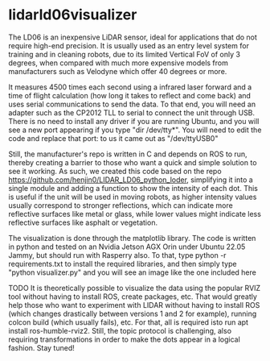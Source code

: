 # lidarld06visualizer

The LD06 is an inexpensive LiDAR sensor, ideal for applications that do not require high-end precision.  It is usually used as an entry level system for training and in cleaning robots, due to its limited Vertical FoV of only 3 degrees, when compared with much more expensive models from manufacturers such as Velodyne which offer 40 degrees or more. 

It measures 4500 times each second using a infrared laser forward and a time of flight calculation (how long it takes to reflect and come back) and uses serial communications to send the data. To that end, you will need an adapter such as the CP2012 TLL to serial to connect the unit through USB. There is no need to install any driver if you are running Ubuntu, and you will see a new port appearing if you type "dir /dev/tty*". You will need to edit the code and replace that port: to us it came out as "/dev/ttyUSB0" 

Still, the manufacturer's repo is written in C and depends on ROS to run, thereby creating a barrier to those who want a quick and simple solution to see it working. As such, we created this code based on the repo https://github.com/henjin0/LIDAR_LD06_python_loder, simplifying it into a single module and adding a function to show the intensity of each dot. This is useful if the unit will be used in moving robots, as higher intensity values usually correspond to stronger reflections, which can indicate more reflective surfaces like metal or glass, while lower values might indicate less reflective surfaces like asphalt or vegetation.

The visualization is done through the matplotlib library. The code is written in python and tested on an Nvidia Jetson AGX Orin under Ubuntu 22.05 Jammy, but should run with Rasperry also. To that, type python -r requirements.txt to install the required libraries, and then simply type "python visualizer.py" and you will see an image like the one included here

TODO
It is theoretically possible to visualize the data using the popular RVIZ tool without having to install ROS, create packages, etc. That would greatly help those who want to experiment with LIDAR without having to install ROS (which changes drastically between versions 1 and 2 for example), running colcon build (which usually fails), etc. For that, all is required isto run apt install ros-humble-rviz2. Still, the topic protocol is  challenging, also requiring transformations in order to make the dots appear in a logical fashion. Stay tuned!


